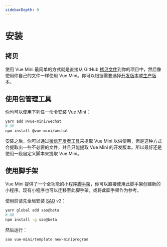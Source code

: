 ```yaml
---
sidebarDepth: 0
---
```


# 安装

## 拷贝

使用 Vue Mini 最简单的方式就是直接从 GitHub [拷贝文件](https://github.com/vue-mini/vue-mini/tree/master/packages/wechat/dist)到你的项目中，然后像使用你自己的文件一样使用 Vue Mini。你可以根据需要选择[开发版本](https://github.com/vue-mini/vue-mini/blob/master/packages/wechat/dist/wechat.cjs.js)或[生产版本](https://github.com/vue-mini/vue-mini/blob/master/packages/wechat/dist/wechat.cjs.prod.js)。

## 使用包管理工具

你也可以使用下列任一命令安装 Vue Mini：

```bash
yarn add @vue-mini/wechat
# OR
npm install @vue-mini/wechat
```

安装之后，你可以通过[微信开发者工具](https://developers.weixin.qq.com/miniprogram/dev/devtools/npm.html)来提取 Vue Mini 以供使用，但是这种方式会提取出一些不必要的文件，并且只能提取 Vue Mini 的开发版本。所以最好还是使用一段自定义脚本来提取 Vue Mini。

## 使用脚手架

Vue Mini 提供了一个全功能的小程序[脚手架](https://github.com/vue-mini/template)，你可以直接使用此脚手架创建新的小程序。现有小程序也可以迁移至此脚手架，或将此脚手架作为参考。

使用前请先全局安装 [SAO](https://github.com/saojs/sao) v2：

```bash
yarn global add sao@beta
# OR
npm install -g sao@beta
```

然后运行：

```bash
sao vue-mini/template new-miniprogram
```
